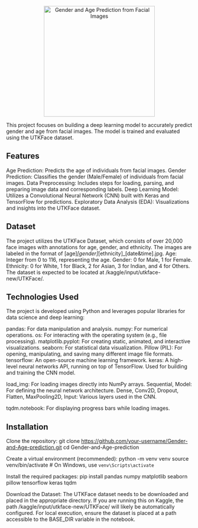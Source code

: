 <p align="center">
  <img src="assets/logo.png" alt="Gender and Age Prediction from Facial Images" width="300"/>
</p>
This project focuses on building a deep learning model to accurately predict gender and age from facial images. The model is trained and evaluated using the UTKFace dataset.

## Features
Age Prediction: Predicts the age of individuals from facial images.
Gender Prediction: Classifies the gender (Male/Female) of individuals from facial images.
Data Preprocessing: Includes steps for loading, parsing, and preparing image data and corresponding labels.
Deep Learning Model: Utilizes a Convolutional Neural Network (CNN) built with Keras and TensorFlow for predictions.
Exploratory Data Analysis (EDA): Visualizations and insights into the UTKFace dataset.

## Dataset
The project utilizes the UTKFace Dataset, which consists of over 20,000 face images with annotations for age, gender, and ethnicity. The images are labeled in the format of [age]_[gender]_[ethnicity]_[date&time].jpg.
Age: Integer from 0 to 116, representing the age.
Gender: 0 for Male, 1 for Female.
Ethnicity: 0 for White, 1 for Black, 2 for Asian, 3 for Indian, and 4 for Others.
The dataset is expected to be located at /kaggle/input/utkface-new/UTKFace/.

## Technologies Used
The project is developed using Python and leverages popular libraries for data science and deep learning:

pandas: For data manipulation and analysis.
numpy: For numerical operations.
os: For interacting with the operating system (e.g., file processing).
matplotlib.pyplot: For creating static, animated, and interactive visualizations.
seaborn: For statistical data visualization.
Pillow (PIL): For opening, manipulating, and saving many different image file formats.
tensorflow: An open-source machine learning framework.
keras: A high-level neural networks API, running on top of TensorFlow. Used for building and training the CNN model.

load_img: For loading images directly into NumPy arrays.
Sequential, Model: For defining the neural network architecture.
Dense, Conv2D, Dropout, Flatten, MaxPooling2D, Input: Various layers used in the CNN.

tqdm.notebook: For displaying progress bars while loading images.

## Installation
Clone the repository:
git clone https://github.com/your-username/Gender-and-Age-prediction.git
cd Gender-and-Age-prediction

Create a virtual environment (recommended):
python -m venv venv
source venv/bin/activate  # On Windows, use `venv\Scripts\activate`

Install the required packages:
pip install pandas numpy matplotlib seaborn pillow tensorflow keras tqdm

Download the Dataset:
The UTKFace dataset needs to be downloaded and placed in the appropriate directory. If you are running this on Kaggle, the path /kaggle/input/utkface-new/UTKFace/ will likely be automatically configured. For local execution, ensure the dataset is placed at a path accessible to the BASE_DIR variable in the notebook.

